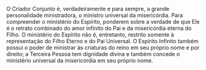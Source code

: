 ﻿O Criador Conjunto é, verdadeiramente e para sempre, a grande personalidade ministradora, o ministro universal da misericórdia. Para compreender o ministério do Espírito, ponderem sobre a verdade de que Ele é o retrato combinado do amor infinito do Pai e da misericórdia eterna do Filho. O ministério do Espírito não é, entretanto, restrito somente à representação do Filho Eterno e do Pai Universal. O Espírito Infinito também possui o poder de ministrar às criaturas do reino em seu próprio nome e por direito; a Terceira Pessoa tem dignidade divina e também concede o ministério universal da misericórdia em seu próprio nome.